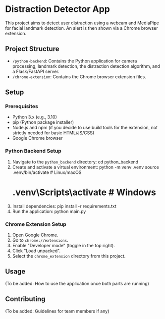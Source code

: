 # Distraction Detector App

This project aims to detect user distraction using a webcam and MediaPipe for facial landmark detection. An alert is then shown via a Chrome browser extension.

## Project Structure

- `/python-backend`: Contains the Python application for camera processing, landmark detection, the distraction detection algorithm, and a Flask/FastAPI server.
- `/chrome-extension`: Contains the Chrome browser extension files.

## Setup

### Prerequisites

- Python 3.x (e.g., 3.10)
- pip (Python package installer)
- Node.js and npm (if you decide to use build tools for the extension, not strictly needed for basic HTML/JS/CSS)
- Google Chrome browser

### Python Backend Setup

1. Navigate to the `python_backend` directory:
   cd python_backend
2. Create and activate a virtual environment:
   python -m venv .venv
   source .venv/bin/activate  # Linux/macOS
   # .venv\Scripts\activate    # Windows
3. Install dependencies:
   pip install -r requirements.txt
4. Run the application:
   python main.py

### Chrome Extension Setup

1. Open Google Chrome.
2. Go to `chrome://extensions`.
3. Enable "Developer mode" (toggle in the top right).
4. Click "Load unpacked".
5. Select the `chrome_extension` directory from this project.

## Usage

(To be added: How to use the application once both parts are running)

## Contributing

(To be added: Guidelines for team members if any)